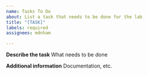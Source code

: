 ```yaml
---
name: Tasks To Do
about: List a task that needs to be done for the lab
title: "[TASK]"
labels: required
assignees: mdnham

---
```


**Describe the task**
What needs to be done

**Additional information**
Documentation, etc.
